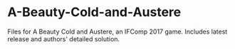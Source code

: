 # A-Beauty-Cold-and-Austere
Files for A Beauty Cold and Austere, an IFComp 2017 game.  Includes latest release and authors' detailed solution.
